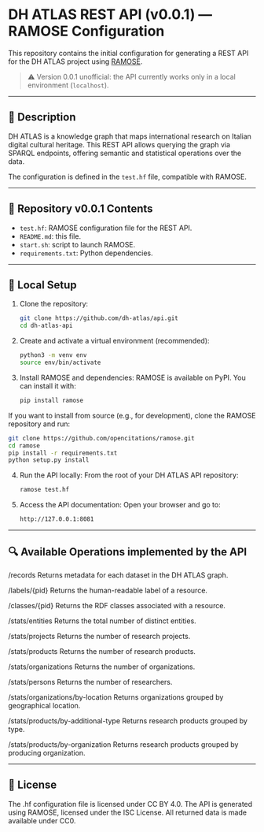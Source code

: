 # DH ATLAS REST API (v0.0.1) — RAMOSE Configuration

This repository contains the initial configuration for generating a REST API for the DH ATLAS project using [RAMOSE](https://github.com/opencitations/ramose).

> ⚠️ Version 0.0.1 unofficial: the API currently works only in a local environment (`localhost`).

---

## 📘 Description

DH ATLAS is a knowledge graph that maps international research on Italian digital cultural heritage. This REST API allows querying the graph via SPARQL endpoints, offering semantic and statistical operations over the data.

The configuration is defined in the `test.hf` file, compatible with RAMOSE.

---

## 📂 Repository v0.0.1 Contents

- `test.hf`: RAMOSE configuration file for the REST API.
- `README.md`: this file.
- `start.sh`: script to launch RAMOSE.
- `requirements.txt`: Python dependencies.

---

## 🚀 Local Setup

1. Clone the repository:
   ```bash
   git clone https://github.com/dh-atlas/api.git
   cd dh-atlas-api
   ```
2. Create and activate a virtual environment (recommended):
   ```bash
   python3 -m venv env
   source env/bin/activate
   ```
3. Install RAMOSE and dependencies: RAMOSE is available on PyPI. You can install it with:
   ```bash
   pip install ramose
   ```
If you want to install from source (e.g., for development), clone the RAMOSE repository and run:
```bash
git clone https://github.com/opencitations/ramose.git
cd ramose
pip install -r requirements.txt
python setup.py install
```
4. Run the API locally: From the root of your DH ATLAS API repository:
   ```bash
   ramose test.hf
   ```
5. Access the API documentation: Open your browser and go to:
   ```bash
   http://127.0.0.1:8081
   ```
---

## 🔍 Available Operations implemented by the API

/records
Returns metadata for each dataset in the DH ATLAS graph.

/labels/{pid}
Returns the human-readable label of a resource.

/classes/{pid}
Returns the RDF classes associated with a resource.

/stats/entities
Returns the total number of distinct entities.

/stats/projects
Returns the number of research projects.

/stats/products
Returns the number of research products.

/stats/organizations
Returns the number of organizations.

/stats/persons
Returns the number of researchers.

/stats/organizations/by-location
Returns organizations grouped by geographical location.

/stats/products/by-additional-type
Returns research products grouped by type.

/stats/products/by-organization
Returns research products grouped by producing organization.

---

## 📜 License

The .hf configuration file is licensed under CC BY 4.0.
The API is generated using RAMOSE, licensed under the ISC License.
All returned data is made available under CC0.

